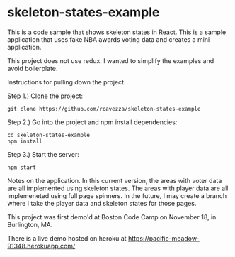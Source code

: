 # skeleton-states-example

This is a code sample that shows skeleton states in React. This is a sample application that uses fake NBA awards voting data and creates a mini application. 

This project does not use redux. I wanted to simplify the examples and avoid boilerplate. 

Instructions for pulling down the project. 

Step 1.) Clone the project: 

```
git clone https://github.com/rcavezza/skeleton-states-example
```

Step 2.) Go into the project and npm install dependencies: 

```
cd skeleton-states-example
npm install
```

Step 3.) Start the server: 

```
npm start
```

Notes on the application. In this current version, the areas with voter data are all implemented using skeleton states. The areas with player data are all implemeneted using full page spinners. In the future, I may create a branch where I take the player data and skeleton states for those pages. 

This project was first demo'd at Boston Code Camp on November 18, in Burlington, MA.

There is a live demo hosted on heroku at https://pacific-meadow-91348.herokuapp.com/
